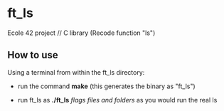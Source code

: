 # ft_ls
Ecole 42 project // C library (Recode function "ls")

## How to use
Using a terminal from within the ft_ls directory:

- run the command **make** (this generates the binary as "ft_ls")

- run ft_ls as **./ft_ls** *flags* *files and folders* as you would run the real ls
